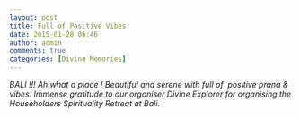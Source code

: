 ```yaml
---
layout: post
title: Full of Positive Vibes
date: 2015-01-28 06:46
author: admin
comments: true
categories: [Divine Memories]
---
```

<p><i>BALI</i><i> !!! Ah what a place ! Beautiful and serene with full of  positive prana &amp; vibes. </i><i>Immense gratitude to our organiser Divine Explorer for organising the Householders Spirituality Retreat at Bali.</i><strong><br /></strong></p>
